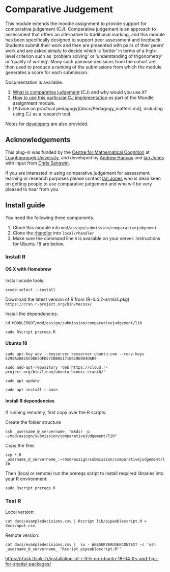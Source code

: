 # Comparative Judgement

This module extends the moodle assignment to provide support for comparative judgement (CJ).  Comparative judgement is an approach to assessment that offers an alternative to traditional marking, and this module has been specifically designed to support peer assessment and feedback. Students submit their work and then are presented with pairs of their peers' work and are asked simply to decide which is ‘better’ in terms of a high-level criterion such as 'problem solving' or ‘understanding of trigonometry’ or ‘quality of writing’. Many such pairwise decisions from the cohort are then used to produce a ranking of the submissions from which the module generates a score for each submission. 

Documentation is available.

1. [What is comparative judgement](docs/What_is_CJ.md) (CJ) and why would you use it?
2. [How to use this particular CJ implementation](docs/Using_the_CJ_plugin.md) as part of the Moodle assignment module.
3. [Advice on practical pedagogy](docs/Pedagogy_matters.md], including using CJ as a research tool.

Notes for [developers](docs/Developer.md) are also provided.

## Acknowledgements

This plug-in was funded by the [Centre for Mathematical Cognition](https://www.lboro.ac.uk/research/cmc/) at [Loughborough University](https://www.lboro.ac.uk), and developed by [Andrew Hancox](https://uk.linkedin.com/in/andrewdchancox) and [Ian Jones](https://www.lboro.ac.uk/departments/mec/staff/ian-jones/) with input from [Chris Sangwin](https://www.maths.ed.ac.uk/~csangwin/). 

If you are interested in using comparative judgement for assessment, learning or research purposes please contact [Ian Jones](https://www.lboro.ac.uk/departments/mec/staff/ian-jones/) who is dead keen on getting people to use comparative judgement and who will be very pleased to hear from you.

## Install guide

You need the following three components.

1. Clone this module into `mod/assign/submission/comparativejudgement`
2. Clone the [rhandler](https://github.com/andrewhancox/local_rhandler)  into `local/rhandler`
3. Make sure the command line `R` is available on your server.  Instructions for Ubuntu 18 are below.

### Install R 

#### OS X with Homebrew
Install xcode tools:

`xcode-select --install`

Download the latest version of R from (R-4.4.2-arm64.pkg)
` https://cran.r-project.org/bin/macosx/`

Install the dependencies:

`cd MOODLEROOT/mod/assign/submission/comparativejudgement/lib`

`sudo Rscript prereqs.R`


#### Ubuntu 18

`sudo apt-key adv --keyserver keyserver.ubuntu.com --recv-keys E298A3A825C0D65DFD57CBB651716619E084DAB9`

`sudo add-apt-repository 'deb https://cloud.r-project.org/bin/linux/ubuntu bionic-cran40/'`

`sudo apt update`

`sudo apt install r-base`


#### Install R dependencies

If running remotely, first copy over the R scripts:

Create the folder structure

`ssh _username_@_servername_ "mkdir -p ~/mod/assign/submission/comparativejudgement/lib"`

Copy the files

`scp *.R _username_@_servername_:~/mod/assign/submission/comparativejudgement/lib`

Then (local or remote) run the prereqs script to install required libraries into your R environment:

`sudo Rscript prereqs.R`

### Test R

Local version:

`cat docs/exampledecisions.csv | Rscript lib/pipeablescript.R > docs/oput.csv`

Remote version:

`cat docs/exampledecisions.csv |  su - WEBSERVERUSERCONTEXT -c 'ssh _username_@_servername_ "Rscript pipeablescript.R"'`


https://rtask.thinkr.fr/installation-of-r-3-5-on-ubuntu-18-04-lts-and-tips-for-spatial-packages/
